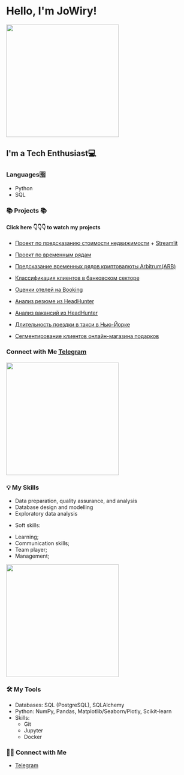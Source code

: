 # Hello, I'm JoWiry! 
<img src=https://user-images.githubusercontent.com/71900299/225784472-f1eb0af5-d847-47a2-8de1-39f5eb509140.gif  width=300px height=300> 

## I'm a Tech Enthusiast💻

### Languages🈯
* Python 
* SQL

### 📚 Projects 📚

#### Click here 👇👇👇 to watch my projects
* [Проект по предсказанию стоимости недвижимости](https://github.com/JoWiry/Final_project) + [Streamlit](https://house-predict-by-jowiry.streamlit.app/)
* [Проект по временным рядам](https://github.com/JoWiry/Time_Series_project)
* [Предсказание временных рядов криптовалюты Arbitrum(ARB)](https://github.com/JoWiry/Arbitrum_Crypto_Pred)

* [Классификация клиентов в банковском секторе](https://github.com/JoWiry/Project_4_ML)
* [Оценки отелей на Booking](https://github.com/JoWiry/PROJECT-3_EDA-Feature_Engineering)
* [Анализ резюме из HeadHunter](https://github.com/JoWiry/Project-1)
* [Анализ вакансий из HeadHunter](https://github.com/JoWiry/Project_2)
* [Длительность поездки в такси в Нью-Йорке](https://github.com/JoWiry/Project_5)
* [Сегментирование клиентов онлайн-магазина подарков](https://github.com/JoWiry/Project_6)

### Connect with Me [Telegram](https://t.me/JoWiry)

#### <img src=https://user-images.githubusercontent.com/71900299/228089283-107c633e-a78e-4d95-a7c5-62271a3b9b74.gif width=300px height=300>


### 💡 My Skills

* Data preparation, quality assurance, and analysis
* Database design and modelling
* Exploratory data analysis

- Soft skills:
* Learning;
* Communication skills;
* Team player;
* Management;
<img src=https://user-images.githubusercontent.com/71900299/228087866-61e31f1d-1ac5-4a76-8118-8c4d1e7932fa.gif width=300px height=300>

### 🛠️ My Tools

- Databases: SQL (PostgreSQL), SQLAlchemy
- Python: NumPy, Pandas, Matplotlib/Seaborn/Plotly, Scikit-learn
- Skills: 
    * Git
    * Jupyter
    * Docker

### 🙌🏻 Connect with Me

- [Telegram](https://t.me/JoWiry)
